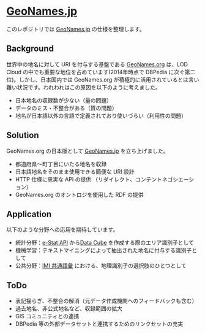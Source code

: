 # [GeoNames.jp](http://geonames.jp/)
このレポジトリでは [GeoNames.jp](http://geonames.jp/) の仕様を整理します。

## Background
世界中の地名に対して URI を付与する基盤である [GeoNames.org](http://www.geonames.org/) は、LOD Cloud の中でも重要な地位を占めています(2014年時点で DBPedia に次ぐ第二位)。しかし、日本国内では GeoNames.org が積極的に活用されているとは言い難い状況です。われわれはこの原因を以下のように考えました。

* 日本地名の収録数が少ない（量の問題）
* データのミス・不整合がある（質の問題）
* 地名が日本語以外の言語で定義されており使いづらい（利用性の問題）

## Solution
GeoNames.org の日本版として [GeoNames.jp](http://geonames.jp/) を立ち上げました。

* 都道府県～町丁目にいたる地名を収録
* 日本語地名をそのまま使用できる簡便な URI 設計
* HTTP 仕様に忠実な API の提供 （リダイレクト、コンテントネゴシエーション）
* GeoNames.org のオントロジを使用した RDF の提供

## Application
以下のような分野への応用を期待しています。

* 統計分野：[e-Stat API](http://www.e-stat.go.jp/api/) から[Data Cube](http://www.w3.org/TR/vocab-data-cube/) を作成する際のエリア識別子として
* 機械学習：テキストマイニングによって抽出された地名に付与する識別子として
* 公共分野：[IMI 共通語彙](http://goikiban.ipa.go.jp/) における、地理識別子の選択肢のひとつとして

## ToDo
* 表記揺らぎ、不整合の解消（元データ作成機関へのフィードバックも含む）
* 過去地名、非公式地名など、収録範囲の拡大
* GIS コミュニティとの連携
* DBPedia 等の外部データセットと連携するためのリンクセットの充実


